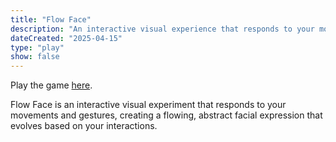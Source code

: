 ```yaml
---
title: "Flow Face"
description: "An interactive visual experience that responds to your movements, creating flowing facial expressions."
dateCreated: "2025-04-15"
type: "play"
show: false
---
```


Play the game [here](/games/flow-face/index.html).

Flow Face is an interactive visual experiment that responds to your movements and gestures, creating a flowing, abstract facial expression that evolves based on your interactions.